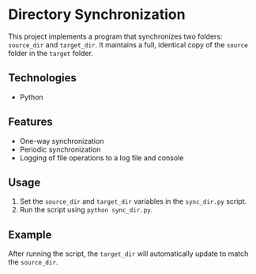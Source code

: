 # Directory Synchronization

This project implements a program that synchronizes two folders: `source_dir` and `target_dir`. It maintains a full, identical copy of the `source` folder in the `target` folder.

## Technologies
- Python

## Features
- One-way synchronization
- Periodic synchronization
- Logging of file operations to a log file and console

## Usage
1. Set the `source_dir` and `target_dir` variables in the `sync_dir.py` script.
2. Run the script using `python sync_dir.py`.

## Example
After running the script, the `target_dir` will automatically update to match the `source_dir`.
